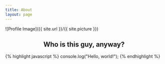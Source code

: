 ```yaml
---
title: About
layout: page
---
```

![Profile Image]({{ site.url }}/{{ site.picture }})

<div style="text-align: center;">
	<h2>Who is this guy, anyway?</h2>
</div>

{% highlight javascript %}
console.log("Hello, world!");
{% endhighlight %}
